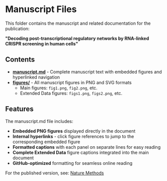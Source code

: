 # Manuscript Files

This folder contains the manuscript and related documentation for the publication:

**"Decoding post-transcriptional regulatory networks by RNA-linked CRISPR screening in human cells"**

## Contents

- **[manuscript.md](manuscript.md)** - Complete manuscript text with embedded figures and hyperlinked navigation
- **[figures/](figures/)** - All manuscript figures in PNG and SVG formats
  - Main figures: `fig1.png`, `fig2.png`, etc.
  - Extended Data figures: `figs1.png`, `figs2.png`, etc.

## Features

The manuscript.md file includes:
- **Embedded PNG figures** displayed directly in the document
- **Internal hyperlinks** - click figure references to jump to the corresponding embedded figure
- **Formatted captions** with each panel on separate lines for easy reading
- **Complete Extended Data** figure captions integrated into the main document
- **GitHub-optimized** formatting for seamless online reading

For the published version, see: [Nature Methods](https://www.nature.com/articles/s41592-025-02702-6)